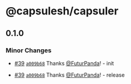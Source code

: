 # @capsulesh/capsuler

## 0.1.0

### Minor Changes

- [#39](https://github.com/FuturPanda/capsule/pull/39) [`a009b68`](https://github.com/FuturPanda/capsule/commit/a009b68bbce913d6f98d4ac95c16ad446e931fb0) Thanks [@FuturPanda](https://github.com/FuturPanda)! - init

- [#39](https://github.com/FuturPanda/capsule/pull/39) [`a009b68`](https://github.com/FuturPanda/capsule/commit/a009b68bbce913d6f98d4ac95c16ad446e931fb0) Thanks [@FuturPanda](https://github.com/FuturPanda)! - release
